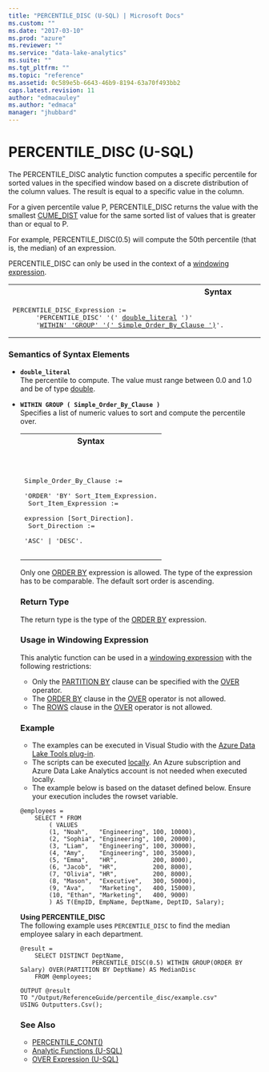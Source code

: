 ```yaml
---
title: "PERCENTILE_DISC (U-SQL) | Microsoft Docs"
ms.custom: ""
ms.date: "2017-03-10"
ms.prod: "azure"
ms.reviewer: ""
ms.service: "data-lake-analytics"
ms.suite: ""
ms.tgt_pltfrm: ""
ms.topic: "reference"
ms.assetid: 0c589e5b-6643-46b9-8194-63a70f493bb2
caps.latest.revision: 11
author: "edmacauley"
ms.author: "edmaca"
manager: "jhubbard"
---
```

# PERCENTILE_DISC (U-SQL)
The PERCENTILE_DISC analytic function computes a specific percentile for sorted values in the specified window based on a discrete distribution of the column values. The result is equal to a specific value in the column. 

For a given percentile value P, PERCENTILE_DISC returns the value with the smallest [CUME_DIST](../USQL/cume-dist-u-sql.md) value for the same sorted list of values that is greater than or equal to P.  

For example, PERCENTILE_DISC(0.5) will compute the 50th percentile (that is, the median) of an expression.  

PERCENTILE_DISC can only be used in the context of a [windowing expression](../USQL/over-expression-u-sql.md). 

<table><th>Syntax</th><tr><td><pre>
PERCENTILE_DISC_Expression :=                                                                            
      'PERCENTILE_DISC' '(' <a href="#dbl_lit">double_literal</a> ')'  
      '<a href="#wg_soc">WITHIN' 'GROUP' '(' Simple_Order_By_Clause ')</a>'. 
</pre></td></tr></table>

### Semantics of Syntax Elements 
* <a name="dbl_lit"></a>**`double_literal`**   
The percentile to compute. The value must range between 0.0 and 1.0 and be of type [double](../USQL/numeric-types-and-literals.md). 

* <a name="wg_soc"></a>**`WITHIN GROUP ( Simple_Order_By_Clause )`**   
Specifies a list of numeric values to sort and compute the percentile over.  

  <table><th>Syntax</th><tr><td><pre>
Simple_Order_By_Clause :=                                                                           
      'ORDER' 'BY' Sort_Item_Expression.<br />
Sort_Item_Expression :=     
      expression [Sort_Direction].<br /> 
Sort_Direction :=                                                               
      'ASC' | 'DESC'. 
</pre></td></tr></table>

  Only one [ORDER BY](../USQL/order-by-and-offset-fetch-clause-u-sql.md) expression is allowed. The type of the expression has to be comparable. The default sort order is ascending. 

### Return Type 
The return type is the type of the [ORDER BY](../USQL/order-by-and-offset-fetch-clause-u-sql.md) expression. 

### Usage in Windowing Expression  
This analytic function can be used in a [windowing expression](../USQL/over-expression-u-sql.md) with the following restrictions: 
* Only the [PARTITION BY](../USQL/over-expression-u-sql.md#OPBC) clause can be specified with the [OVER](../USQL/over-expression-u-sql.md) operator. 
* The [ORDER BY](../USQL/over-expression-u-sql.md#OBC) clause in the [OVER](../USQL/over-expression-u-sql.md) operator is not allowed. 
* The [ROWS](../USQL/over-expression-u-sql.md#row_cla) clause in the [OVER](../USQL/over-expression-u-sql.md) operator is not allowed. 

### Example
- The examples can be executed in Visual Studio with the [Azure Data Lake Tools plug-in](https://www.microsoft.com/download/details.aspx?id=49504).  
- The scripts can be executed [locally](https://docs.microsoft.com/azure/data-lake-analytics/data-lake-analytics-data-lake-tools-get-started#run-u-sql-locally).  An Azure subscription and Azure Data Lake Analytics account is not needed when executed locally.
- The example below is based on the dataset defined below.  Ensure your execution includes the rowset variable.
```
@employees = 
    SELECT * FROM 
        ( VALUES
        (1, "Noah",   "Engineering", 100, 10000),
        (2, "Sophia", "Engineering", 100, 20000),
        (3, "Liam",   "Engineering", 100, 30000),
        (4, "Amy",    "Engineering", 100, 35000),
        (5, "Emma",   "HR",          200, 8000),
        (6, "Jacob",  "HR",          200, 8000),
        (7, "Olivia", "HR",          200, 8000),
        (8, "Mason",  "Executive",   300, 50000),
        (9, "Ava",    "Marketing",   400, 15000),
        (10, "Ethan", "Marketing",   400, 9000) 
        ) AS T(EmpID, EmpName, DeptName, DeptID, Salary);
```

**Using PERCENTILE_DISC**   
The following example uses `PERCENTILE_DISC` to find the median employee salary in each department.
```
@result =
    SELECT DISTINCT DeptName,
                    PERCENTILE_DISC(0.5) WITHIN GROUP(ORDER BY Salary) OVER(PARTITION BY DeptName) AS MedianDisc
    FROM @employees;

OUTPUT @result
TO "/Output/ReferenceGuide/percentile_disc/example.csv"
USING Outputters.Csv();
```

### See Also 
* [PERCENTILE_CONT()](../USQL/percentile-cont-u-sql.md)
* [Analytic Functions (U-SQL)](../USQL/analytic-functions-u-sql.md)  
* [OVER Expression (U-SQL)](../USQL/over-expression-u-sql.md) 

